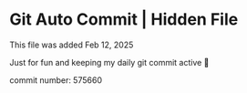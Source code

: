 # Git Auto Commit | Hidden File

This file was added Feb 12, 2025

Just for fun and keeping my daily git commit active 🤪

commit number: 575660
